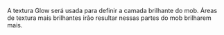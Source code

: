 A textura Glow será usada para definir a camada brilhante do mob. Áreas de textura mais brilhantes irão resultar nessas partes do mob brilharem mais.
